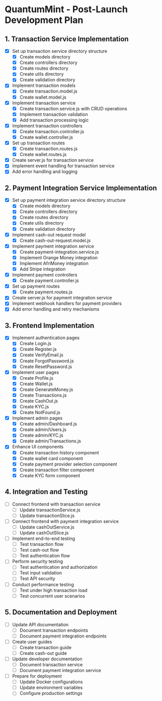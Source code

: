 # QuantumMint - Post-Launch Development Plan

## 1. Transaction Service Implementation
- [x] Set up transaction service directory structure
  - [x] Create models directory
  - [x] Create controllers directory
  - [x] Create routes directory
  - [x] Create utils directory
  - [x] Create validation directory
- [x] Implement transaction models
  - [x] Create transaction.model.js
  - [x] Create wallet.model.js
- [x] Implement transaction service
  - [x] Create transaction.service.js with CRUD operations
  - [x] Implement transaction validation
  - [x] Add transaction processing logic
- [x] Implement transaction controllers
  - [x] Create transaction.controller.js
  - [x] Create wallet.controller.js
- [x] Set up transaction routes
  - [x] Create transaction.routes.js
  - [x] Create wallet.routes.js
- [x] Create server.js for transaction service
- [x] Implement event handling for transaction service
- [x] Add error handling and logging

## 2. Payment Integration Service Implementation
- [x] Set up payment integration service directory structure
  - [x] Create models directory
  - [x] Create controllers directory
  - [x] Create routes directory
  - [x] Create utils directory
  - [x] Create validation directory
- [x] Implement cash-out request model
  - [x] Create cash-out-request.model.js
- [x] Implement payment integration service
  - [x] Create payment-integration.service.js
  - [x] Implement Orange Money integration
  - [x] Implement AfriMoney integration
  - [x] Add Stripe integration
- [x] Implement payment controllers
  - [x] Create payment.controller.js
- [x] Set up payment routes
  - [x] Create payment.routes.js
- [x] Create server.js for payment integration service
- [x] Implement webhook handlers for payment providers
- [x] Add error handling and retry mechanisms

## 3. Frontend Implementation
- [x] Implement authentication pages
  - [x] Create Login.js
  - [x] Create Register.js
  - [x] Create VerifyEmail.js
  - [x] Create ForgotPassword.js
  - [x] Create ResetPassword.js
- [x] Implement user pages
  - [x] Create Profile.js
  - [x] Create Wallet.js
  - [x] Create GenerateMoney.js
  - [x] Create Transactions.js
  - [x] Create CashOut.js
  - [x] Create KYC.js
  - [x] Create NotFound.js
- [x] Implement admin pages
  - [x] Create admin/Dashboard.js
  - [x] Create admin/Users.js
  - [x] Create admin/KYC.js
  - [x] Create admin/Transactions.js
- [x] Enhance UI components
  - [x] Create transaction history component
  - [x] Create wallet card component
  - [x] Create payment provider selection component
  - [x] Create transaction filter component
  - [x] Create KYC form component

## 4. Integration and Testing
- [ ] Connect frontend with transaction service
  - [ ] Update transactionService.js
  - [ ] Update transactionSlice.js
- [ ] Connect frontend with payment integration service
  - [ ] Update cashOutService.js
  - [ ] Update cashOutSlice.js
- [ ] Implement end-to-end testing
  - [ ] Test transaction flow
  - [ ] Test cash-out flow
  - [ ] Test authentication flow
- [ ] Perform security testing
  - [ ] Test authentication and authorization
  - [ ] Test input validation
  - [ ] Test API security
- [ ] Conduct performance testing
  - [ ] Test under high transaction load
  - [ ] Test concurrent user scenarios

## 5. Documentation and Deployment
- [ ] Update API documentation
  - [ ] Document transaction endpoints
  - [ ] Document payment integration endpoints
- [ ] Create user guides
  - [ ] Create transaction guide
  - [ ] Create cash-out guide
- [ ] Update developer documentation
  - [ ] Document transaction service
  - [ ] Document payment integration service
- [ ] Prepare for deployment
  - [ ] Update Docker configurations
  - [ ] Update environment variables
  - [ ] Configure production settings
